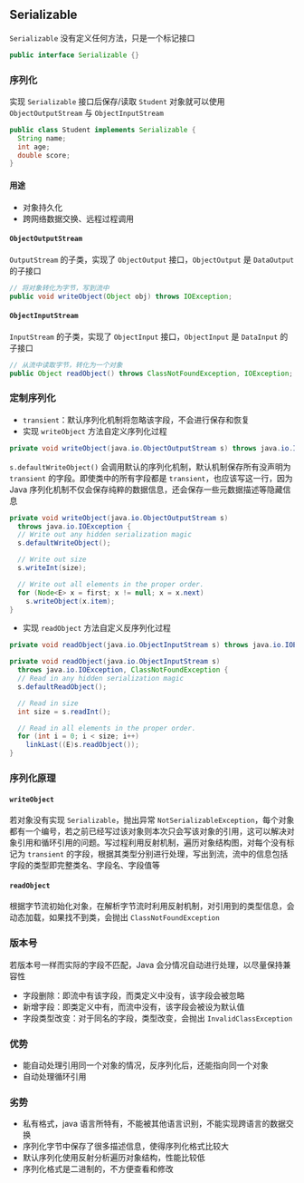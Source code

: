 ## Serializable
`Serializable` 没有定义任何方法，只是一个标记接口

```java
public interface Serializable {}
```

### 序列化
实现 `Serializable` 接口后保存/读取 `Student` 对象就可以使用 `ObjectOutputStream` 与 `ObjectInputStream`
```java
public class Student implements Serializable {
  String name;
  int age;
  double score;
}
```

#### 用途
- 对象持久化
- 跨网络数据交换、远程过程调用

#### `ObjectOutputStream`
`OutputStream` 的子类，实现了 `ObjectOutput` 接口，`ObjectOutput` 是 `DataOutput` 的子接口
```java
// 将对象转化为字节，写到流中
public void writeObject(Object obj) throws IOException;
```

#### `ObjectInputStream`
`InputStream` 的子类，实现了 `ObjectInput` 接口，`ObjectInput` 是 `DataInput` 的子接口
```java
// 从流中读取字节，转化为一个对象
public Object readObject() throws ClassNotFoundException, IOException;
```

### 定制序列化
- `transient`：默认序列化机制将忽略该字段，不会进行保存和恢复
- 实现 `writeObject` 方法自定义序列化过程
```java
private void writeObject(java.io.ObjectOutputStream s) throws java.io.IOException;
```
`s.defaultWriteObject()` 会调用默认的序列化机制，默认机制保存所有没声明为 `transient` 的字段。即使类中的所有字段都是 `transient`，也应该写这一行，因为 Java 序列化机制不仅会保存纯粹的数据信息，还会保存一些元数据描述等隐藏信息
```java
private void writeObject(java.io.ObjectOutputStream s)
  throws java.io.IOException {
  // Write out any hidden serialization magic
  s.defaultWriteObject();

  // Write out size
  s.writeInt(size);

  // Write out all elements in the proper order.
  for (Node<E> x = first; x != null; x = x.next)
    s.writeObject(x.item);
}
```
- 实现 `readObject` 方法自定义反序列化过程
```java
private void readObject(java.io.ObjectInputStream s) throws java.io.IOException, ClassNotFoundException;
```
```java
private void readObject(java.io.ObjectInputStream s)
  throws java.io.IOException, ClassNotFoundException {
  // Read in any hidden serialization magic
  s.defaultReadObject();

  // Read in size
  int size = s.readInt();

  // Read in all elements in the proper order.
  for (int i = 0; i < size; i++)
    linkLast((E)s.readObject());
}
```

### 序列化原理
#### `writeObject`
若对象没有实现 `Serializable`，抛出异常 `NotSerializableException`，每个对象都有一个编号，若之前已经写过该对象则本次只会写该对象的引用，这可以解决对象引用和循环引用的问题。写过程利用反射机制，遍历对象结构图，对每个没有标记为 `transient` 的字段，根据其类型分别进行处理，写出到流，流中的信息包括字段的类型即完整类名、字段名、字段值等
#### `readObject`
根据字节流初始化对象，在解析字节流时利用反射机制，对引用到的类型信息，会动态加载，如果找不到类，会抛出 `ClassNotFoundException`

### 版本号
若版本号一样而实际的字段不匹配，Java 会分情况自动进行处理，以尽量保持兼容性
- 字段删除：即流中有该字段，而类定义中没有，该字段会被忽略
- 新增字段：即类定义中有，而流中没有，该字段会被设为默认值
- 字段类型改变：对于同名的字段，类型改变，会抛出 `InvalidClassException`

### 优势
- 能自动处理引用同一个对象的情况，反序列化后，还能指向同一个对象
- 自动处理循环引用

### 劣势
- 私有格式，java 语言所特有，不能被其他语言识别，不能实现跨语言的数据交换
- 序列化字节中保存了很多描述信息，使得序列化格式比较大
- 默认序列化使用反射分析遍历对象结构，性能比较低
- 序列化格式是二进制的，不方便查看和修改